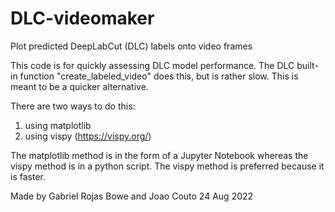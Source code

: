 # DLC-videomaker
Plot predicted DeepLabCut (DLC) labels onto video frames

This code is for quickly assessing DLC model performance. The DLC built-in function "create_labeled_video" does this, but is rather slow. This is meant to be a quicker alternative.

There are two ways to do this:
  1) using matplotlib 
  2) using vispy (https://vispy.org/)

The matplotlib method is in the form of a Jupyter Notebook whereas the vispy method is in a python script. The vispy method is preferred because it is faster.

Made by Gabriel Rojas Bowe and Joao Couto
24 Aug 2022
